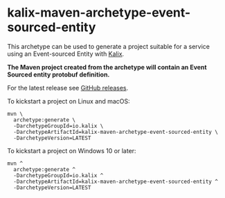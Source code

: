 # kalix-maven-archetype-event-sourced-entity

This archetype can be used to generate a project suitable for a service using an Event-sourced Entity with [Kalix](https://docs.kalix.io).

**The Maven project created from the archetype will contain an Event Sourced entity protobuf definition.**

For the latest release see [GitHub releases](https://github.com/lightbend/kalix-jvm-sdk/releases).

To kickstart a project on Linux and macOS:

```
mvn \
  archetype:generate \
  -DarchetypeGroupId=io.kalix \
  -DarchetypeArtifactId=kalix-maven-archetype-event-sourced-entity \
  -DarchetypeVersion=LATEST
```

To kickstart a project on Windows 10 or later:

```
mvn ^
  archetype:generate ^
  -DarchetypeGroupId=io.kalix ^
  -DarchetypeArtifactId=kalix-maven-archetype-event-sourced-entity ^
  -DarchetypeVersion=LATEST
```
